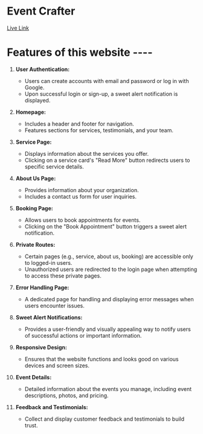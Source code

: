 # Event Crafter
<a href="https://assignment-project-nine.web.app/">Live Link</a>

# Features of this website ----

1. **User Authentication:**
   - Users can create accounts with email and password or log in with Google.
   - Upon successful login or sign-up, a sweet alert notification is displayed.

2. **Homepage:**
   - Includes a header and footer for navigation.
   - Features sections for services, testimonials, and your team.
   

3. **Service Page:**
   - Displays information about the services you offer.
   - Clicking on a service card's "Read More" button redirects users to specific service details.

4. **About Us Page:**
   - Provides information about your organization.
   - Includes a contact us form for user inquiries.

5. **Booking Page:**
   - Allows users to book appointments for events.
   - Clicking on the "Book Appointment" button triggers a sweet alert notification.

6. **Private Routes:**
   - Certain pages (e.g., service, about us, booking) are accessible only to logged-in users.
   - Unauthorized users are redirected to the login page when attempting to access these private pages.

7. **Error Handling Page:**
   - A dedicated page for handling and displaying error messages when users encounter issues.

8. **Sweet Alert Notifications:**
   - Provides a user-friendly and visually appealing way to notify users of successful actions or important information.

9. **Responsive Design:**
   - Ensures that the website functions and looks good on various devices and screen sizes.

10. **Event Details:**
    - Detailed information about the events you manage, including event descriptions, photos, and pricing.

11. **Feedback and Testimonials:**
    - Collect and display customer feedback and testimonials to build trust.

